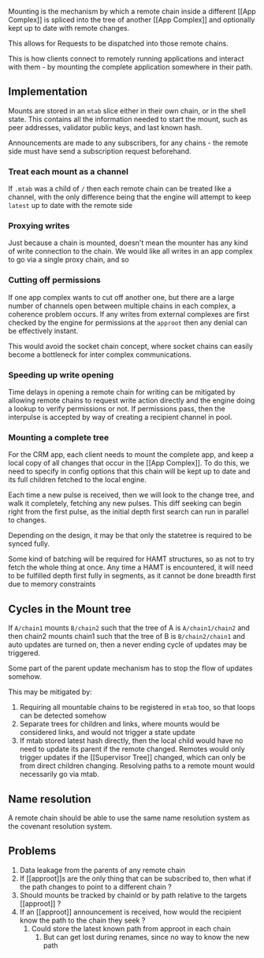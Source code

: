 Mounting is the mechanism by which a remote chain inside a different [[App Complex]] is spliced into the tree of another [[App Complex]] and optionally kept up to date with remote changes.

This allows for Requests to be dispatched into those remote chains.

This is how clients connect to remotely running applications and interact with them - by mounting the complete application somewhere in their path.

## Implementation
Mounts are stored in an `mtab` slice either in their own chain, or in the shell state.  This contains all the information needed to start the mount, such as peer addresses, validator public keys, and last known hash.

Announcements are made to any subscribers, for any chains - the remote side must have send a subscription request beforehand.

### Treat each mount as a channel
If `.mtab` was a child of `/` then each remote chain can be treated like a channel, with the only difference being that the engine will attempt to keep `latest` up to date with the remote side

### Proxying writes
Just because a chain is mounted, doesn't mean the mounter has any kind of write connection to the chain.  We would like all writes in an app complex to go via a single proxy chain, and so 

### Cutting off permissions
If one app complex wants to cut off another one, but there are a large number of channels open between multiple chains in each complex, a coherence problem occurs.  If any writes from external complexes are first checked by the engine for permissions at the `approot` then any denial can be effectively instant.  

This would avoid the socket chain concept, where socket chains can easily become a bottleneck for inter complex communications.

### Speeding up write opening
Time delays in opening a remote chain for writing can be mitigated by allowing remote chains to request write action directly and the engine doing a lookup to verify permissions or not.  If permissions pass, then the interpulse is accepted by way of creating a recipient channel in pool.

### Mounting a complete tree
For the CRM app, each client needs to mount the complete app, and keep a local copy of all changes that occur in the [[App Complex]]. To do this, we need to specify in config options that this chain will be kept up to date and its full children fetched to the local engine.

Each time a new pulse is received, then we will look to the change tree, and walk it completely, fetching any new pulses.  This diff seeking can begin right from the first pulse, as the initial depth first search can run in parallel to changes.

Depending on the design, it may be that only the statetree is required to be synced fully.

Some kind of batching will be required for HAMT structures, so as not to try fetch the whole thing at once.  Any time a HAMT is encountered, it will need to be fulfilled depth first fully in segments, as it cannot be done breadth first due to memory constraints

## Cycles in the Mount tree
If `A/chain1` mounts `B/chain2` such that the tree of A is `A/chain1/chain2` and then chain2 mounts chain1 such that the tree of B is `B/chain2/chain1` and auto updates are turned on, then a never ending cycle of updates may be triggered.

Some part of the parent update mechanism has to stop the flow of updates somehow.

This may be mitigated by:
1. Requiring all mountable chains to be registered in `mtab` too, so that loops can be detected somehow
2. Separate trees for children and links, where mounts would be considered links, and would not trigger a state update
3. If mtab stored latest hash directly, then the local child would have no need to update its parent if the remote changed.  Remotes would only trigger updates if the [[Supervisor Tree]] changed, which can only be from direct children changing.  Resolving paths to a remote mount would necessarily go via mtab.

## Name resolution
A remote chain should be able to use the same name resolution system as the covenant resolution system.

## Problems
1. Data leakage from the parents of any remote chain
2. If [[approot]]s are the only thing that can be subscribed to, then what if the path changes to point to a different chain ?
3. Should mounts be tracked by chainId or by path relative to the targets [[approot]] ?
4. If an [[approot]] announcement is received, how would the recipient know the path to the chain they seek ?
	1. Could store the latest known path from approot in each chain
		1. But can get lost during renames, since no way to know the new path